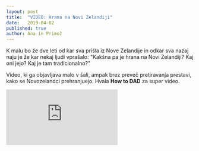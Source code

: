 ```yaml
---
layout: post
title:  "VIDEO: Hrana na Novi Zelandiji"
date:   2019-04-02
published: true
author: Ana in Primož
---
```


<p class="intro"><span class="dropcap">K</span>
	malu bo že dve leti od kar sva prišla iz Nove Zelandije in odkar sva nazaj naju je že kar nekaj ljudi vprašalo: "Kakšna pa je hrana na Novi Zelandiji? Kaj oni jejo? Kaj je tam tradicionalno?" 
</p>

Video, ki ga objavljava malo v šali, ampak brez preveč pretiravanja prestavi, kako se Novozelandci prehranjuejo. Hvala **How to DAD** za super video.

<div class="videoWrapper">
    <iframe src="https://www.youtube.com/embed/5Rm8d60z3H4" frameborder="0" allowfullscreen></iframe>
</div><br/>
